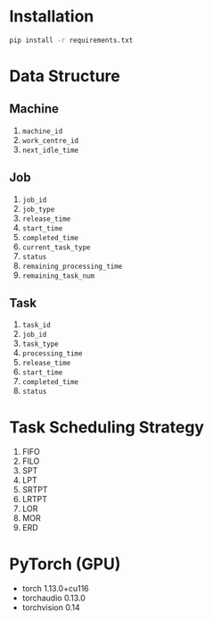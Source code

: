 # Installation

```bash
pip install -r requirements.txt
```

# Data Structure

## Machine

1. `machine_id`
1. `work_centre_id`
1. `next_idle_time`

## Job

1. `job_id`
1. `job_type`
1. `release_time`
1. `start_time`
1. `completed_time`
1. `current_task_type`
1. `status`
1. `remaining_processing_time`
1. `remaining_task_num`

## Task

1. `task_id`
1. `job_id`
1. `task_type`
1. `processing_time`
1. `release_time`
1. `start_time`
1. `completed_time`
1. `status`


# Task Scheduling Strategy

1. FIFO
1. FILO
1. SPT
1. LPT
1. SRTPT
1. LRTPT
1. LOR
1. MOR
1. ERD

# PyTorch (GPU)

- torch 1.13.0+cu116
- torchaudio 0.13.0
- torchvision 0.14

